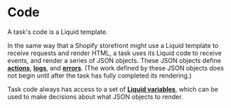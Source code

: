 # Code

A task's code is a Liquid template.

In the same way that a Shopify storefront might use a Liquid template to receive requests and render HTML, a task uses its Liquid code to receive events, and render a series of JSON objects. These JSON objects define [**actions**](action-objects.md), [**logs**](logging.md), and [**errors**](error-objects.md). \(The work defined by these JSON objects does not begin until after the task has fully completed its rendering.\)

Task code always has access to a set of [**Liquid variables**](liquid-variables.md), which can be used to make decisions about what JSON objects to render.

